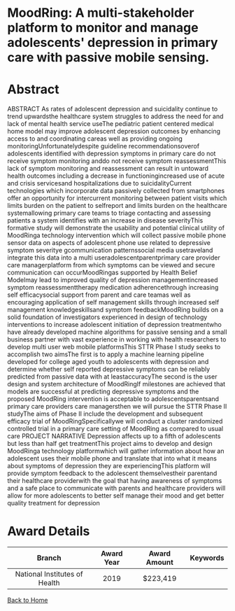 
MoodRing: A multi-stakeholder platform to monitor and manage adolescents&#039; depression in primary care with passive mobile sensing.
======================================================================================================================================

# Abstract


ABSTRACT As rates of adolescent depression and suicidality continue to trend upwardsthe healthcare system struggles to address the need for and lack of mental health service useThe pediatric patient centered medical home model may improve adolescent depression outcomes by enhancing access to and coordinating careas well as providing ongoing monitoringUnfortunatelydespite guideline recommendationsoverof adolescents identified with depression symptoms in primary care do not receive symptom monitoring anddo not receive symptom reassessmentThis lack of symptom monitoring and reassessment can result in untoward health outcomes including a decrease in functioningincreased use of acute and crisis servicesand hospitalizations due to suicidalityCurrent technologies which incorporate data passively collected from smartphones offer an opportunity for intercurrent monitoring between patient visits which limits burden on the patient to selfreport and limits burden on the healthcare systemallowing primary care teams to triage contacting and assessing patients a system identifies with an increase in disease severityThis formative study will demonstrate the usability and potential clinical utility of MoodRinga technology intervention which will collect passive mobile phone sensor data on aspects of adolescent phone use related to depressive symptom severitye gcommunication patternssocial media usetraveland integrate this data into a multi useradolescentparentprimary care provider care managerplatform from which symptoms can be viewed and secure communication can occurMoodRingas supported by Health Belief Modelmay lead to improved quality of depression managementincreased symptom reassessmenttherapy medication adherencethrough increasing self efficacysocial support from parent and care teamas well as encouraging application of self management skills through increased self management knowledgeskillsand symptom feedbackMoodRing builds on a solid foundation of investigators experienced in design of technology interventions to increase adolescent initiation of depression treatmentwho have already developed machine algorithms for passive sensing and a small business partner with vast experience in working with health researchers to develop multi user web mobile platformsThis STTR Phase I study seeks to accomplish two aimsThe first is to apply a machine learning pipeline developed for college aged youth to adolescents with depression and determine whether self reported depressive symptoms can be reliably predicted from passive data with at leastaccuracyThe second is the user design and system architecture of MoodRingIf milestones are achieved that models are successful at predicting depressive symptoms and the proposed MoodRing intervention is acceptable to adolescentsparentsand primary care providers care managersthen we will pursue the STTR Phase II studyThe aims of Phase II include the development and subsequent efficacy trial of MoodRingSpecificallywe will conduct a cluster randomized controlled trial in a primary care setting of MoodRing as compared to usual care PROJECT NARRATIVE Depression affects up to a fifth of adolescents but less than half get treatmentThis project aims to develop and design MoodRinga technology platformwhich will gather information about how an adolescent uses their mobile phone and translate that into what it means about symptoms of depression they are experiencingThis platform will provide symptom feedback to the adolescent themselvestheir parentand their healthcare providerwith the goal that having awareness of symptoms and a safe place to communicate with parents and healthcare providers will allow for more adolescents to better self manage their mood and get better quality treatment for depression  

# Award Details

|Branch|Award Year|Award Amount|Keywords|
| :---: | :---: | :---: | :---: |
|National Institutes of Health|2019|$223,419||
  
  


[Back to Home](https://github.com/chrischow/dod_sbir_awards/Reports/JH/#2567)